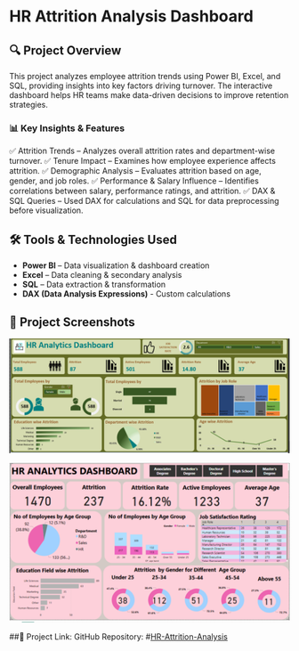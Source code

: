 # HR Attrition Analysis Dashboard  

## 🔍 Project Overview  
This project analyzes employee attrition trends using Power BI, Excel, and SQL, providing insights into key factors driving turnover. The interactive dashboard helps HR teams make data-driven decisions to improve retention strategies.  

### 📊 Key Insights & Features  
✅ Attrition Trends – Analyzes overall attrition rates and department-wise turnover.
✅ Tenure Impact – Examines how employee experience affects attrition.
✅ Demographic Analysis – Evaluates attrition based on age, gender, and job roles.
✅ Performance & Salary Influence – Identifies correlations between salary, performance ratings, and attrition.
✅ DAX & SQL Queries – Used DAX for calculations and SQL for data preprocessing before visualization.

## 🛠 Tools & Technologies Used  
- **Power BI** – Data visualization & dashboard creation  
- **Excel** – Data cleaning & secondary analysis  
- **SQL** – Data extraction & transformation
- **DAX (Data Analysis Expressions)** - Custom calculations

## 📸 Project Screenshots  
![Image Alt](https://github.com/mohdmoosa03/HR-Attrition-Analysis/blob/1017419a5eaaf4fb4591114ade8d7fe48d966d6a/Excel%20Dashboard.png)



![Image Alt](https://github.com/mohdmoosa03/HR-Attrition-Analysis/blob/9b7b37e70cddadcd19924f860134f0d7b3ae3592/Powerbi%20Dashboard.png)

##🔗 Project Link:
GitHub Repository: #[HR-Attrition-Analysis](https://github.com/mohdmoosa03/HR-Attrition-Analysis)




